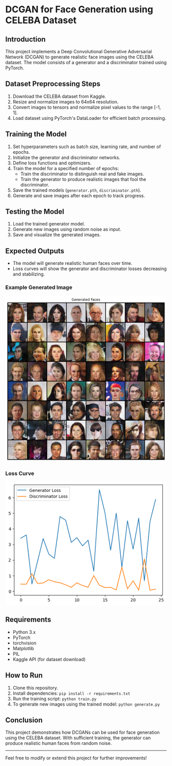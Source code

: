 # DCGAN for Face Generation using CELEBA Dataset

## Introduction
This project implements a Deep Convolutional Generative Adversarial Network (DCGAN) to generate realistic face images using the CELEBA dataset. The model consists of a generator and a discriminator trained using PyTorch.

## Dataset Preprocessing Steps
1. Download the CELEBA dataset from Kaggle.
2. Resize and normalize images to 64x64 resolution.
3. Convert images to tensors and normalize pixel values to the range [-1, 1].
4. Load dataset using PyTorch's DataLoader for efficient batch processing.

## Training the Model
1. Set hyperparameters such as batch size, learning rate, and number of epochs.
2. Initialize the generator and discriminator networks.
3. Define loss functions and optimizers.
4. Train the model for a specified number of epochs:
   - Train the discriminator to distinguish real and fake images.
   - Train the generator to produce realistic images that fool the discriminator.
5. Save the trained models (`generator.pth`, `discriminator.pth`).
6. Generate and save images after each epoch to track progress.

## Testing the Model
1. Load the trained generator model.
2. Generate new images using random noise as input.
3. Save and visualize the generated images.

## Expected Outputs
- The model will generate realistic human faces over time.
- Loss curves will show the generator and discriminator losses decreasing and stabilizing.

### Example Generated Image
![Generated Face](Generated_images.png)

### Loss Curve
![Loss Graph](loss.png)

## Requirements
- Python 3.x
- PyTorch
- torchvision
- Matplotlib
- PIL
- Kaggle API (for dataset download)

## How to Run
1. Clone this repository.
2. Install dependencies: `pip install -r requirements.txt`
3. Run the training script: `python train.py`
4. To generate new images using the trained model: `python generate.py`

## Conclusion
This project demonstrates how DCGANs can be used for face generation using the CELEBA dataset. With sufficient training, the generator can produce realistic human faces from random noise.

---

Feel free to modify or extend this project for further improvements!
